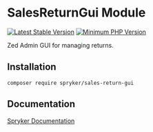 # SalesReturnGui Module
[![Latest Stable Version](https://poser.pugx.org/spryker/sales-return-gui/v/stable.svg)](https://packagist.org/packages/spryker/sales-return-gui)
[![Minimum PHP Version](https://img.shields.io/badge/php-%3E%3D%208.2-8892BF.svg)](https://php.net/)

Zed Admin GUI for managing returns.

## Installation

```
composer require spryker/sales-return-gui
```

## Documentation

[Spryker Documentation](https://docs.spryker.com)
